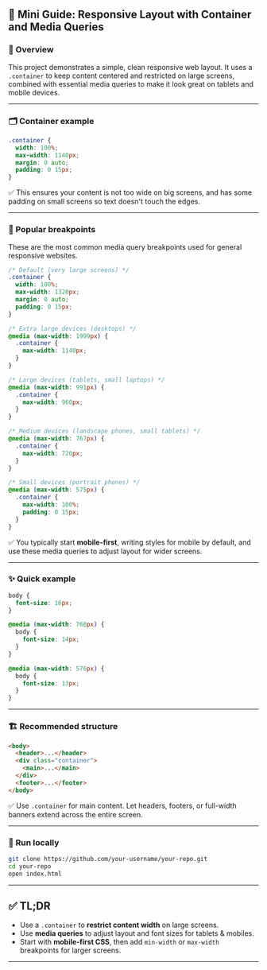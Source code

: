 ## 📘 Mini Guide: Responsive Layout with Container and Media Queries

### 🚀 Overview

This project demonstrates a simple, clean responsive web layout.
It uses a `.container` to keep content centered and restricted on large screens, combined with essential media queries to make it look great on tablets and mobile devices.

---

### 🗂 Container example

```css
.container {
  width: 100%;
  max-width: 1140px;
  margin: 0 auto;
  padding: 0 15px;
}
```

✅ This ensures your content is not too wide on big screens, and has some padding on small screens so text doesn't touch the edges.

---

### 📱 Popular breakpoints

These are the most common media query breakpoints used for general responsive websites.

```css
/* Default (very large screens) */
.container {
  width: 100%;
  max-width: 1320px;
  margin: 0 auto;
  padding: 0 15px;
}

/* Extra large devices (desktops) */
@media (max-width: 1999px) {
  .container {
    max-width: 1140px;
  }
}

/* Large devices (tablets, small laptops) */
@media (max-width: 991px) {
  .container {
    max-width: 960px;
  }
}

/* Medium devices (landscape phones, small tablets) */
@media (max-width: 767px) {
  .container {
    max-width: 720px;
  }
}

/* Small devices (portrait phones) */
@media (max-width: 575px) {
  .container {
    max-width: 100%;
    padding: 0 15px;
  }
}

```

✅ You typically start **mobile-first**, writing styles for mobile by default, and use these media queries to adjust layout for wider screens.

---

### ✨ Quick example

```css
body {
  font-size: 16px;
}

@media (max-width: 768px) {
  body {
    font-size: 14px;
  }
}

@media (max-width: 576px) {
  body {
    font-size: 13px;
  }
}
```

---

### 🏗 Recommended structure

```html
<body>
  <header>...</header>
  <div class="container">
    <main>...</main>
  </div>
  <footer>...</footer>
</body>
```

✅ Use `.container` for main content.
Let headers, footers, or full-width banners extend across the entire screen.

---

### 🚀 Run locally

```bash
git clone https://github.com/your-username/your-repo.git
cd your-repo
open index.html
```

---

## ✅ TL;DR

* Use a `.container` to **restrict content width** on large screens.
* Use **media queries** to adjust layout and font sizes for tablets & mobiles.
* Start with **mobile-first CSS**, then add `min-width` or `max-width` breakpoints for larger screens.

---

